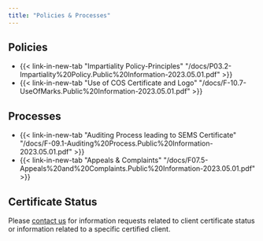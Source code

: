 ```yaml
---
title: "Policies & Processes"
---
```


## Policies

- {{< link-in-new-tab "Impartiality Policy-Principles" "/docs/P03.2-Impartiality%20Policy.Public%20Information-2023.05.01.pdf" >}}
- {{< link-in-new-tab "Use of COS Certificate and Logo" "/docs/F-10.7-UseOfMarks.Public%20Information-2023.05.01.pdf" >}}

## Processes

- {{< link-in-new-tab "Auditing Process leading to SEMS Certificate" "/docs/F-09.1-Auditing%20Process.Public%20Information-2023.05.01.pdf" >}}
- {{< link-in-new-tab "Appeals & Complaints" "/docs/F07.5-Appeals%20and%20Complaints.Public%20Information-2023.05.01.pdf" >}}

## Certificate Status
  
Please [contact us](mailto:info@onwardauditing.com?subject=Priority:%20Certificate%2FClient%20Info%20Request) for information requests related to client certificate status or information related to a specific certified client.

